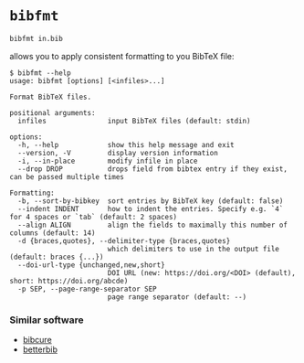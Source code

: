 # `bibfmt`

```sh
bibfmt in.bib
```

allows you to apply consistent formatting to you BibTeX file:

```console
$ bibfmt --help
usage: bibfmt [options] [<infiles>...]

Format BibTeX files.

positional arguments:
  infiles               input BibTeX files (default: stdin)

options:
  -h, --help            show this help message and exit
  --version, -V         display version information
  -i, --in-place        modify infile in place
  --drop DROP           drops field from bibtex entry if they exist, can be passed multiple times

Formatting:
  -b, --sort-by-bibkey  sort entries by BibTeX key (default: false)
  --indent INDENT       how to indent the entries. Specify e.g. `4` for 4 spaces or `tab` (default: 2 spaces)
  --align ALIGN         align the fields to maximally this number of columns (default: 14)
  -d {braces,quotes}, --delimiter-type {braces,quotes}
                        which delimiters to use in the output file (default: braces {...})
  --doi-url-type {unchanged,new,short}
                        DOI URL (new: https://doi.org/<DOI> (default), short: https://doi.org/abcde)
  -p SEP, --page-range-separator SEP
                        page range separator (default: --)
```

### Similar software

- [bibcure](https://github.com/bibcure/bibcure)
- [betterbib](https://githib.com/texworld/betterbib)
